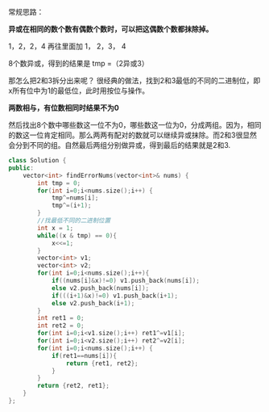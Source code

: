 常规思路：

**异或在相同的数个数有偶数个数时，可以把这偶数个数都抹除掉。**

1，2，2，4  再往里面加 1， 2，3， 4

8个数异或，得到的结果是   tmp =（2异或3）

那怎么把2和3拆分出来呢？
很经典的做法，找到2和3最低的不同的二进制位，即 x所有位中为1的最低位，此时用按位与操作。

**两数相与，有位数相同时结果不为0**

然后找出8个数中哪些数这一位不为0，哪些数这一位为0，分成两组。因为，相同的数这一位肯定相同。那么两两有配对的数就可以继续异或抹除。而2和3很显然会分到不同的组。自然最后两组分别做异或，得到最后的结果就是2和3.

```c++
class Solution {
public:
    vector<int> findErrorNums(vector<int>& nums) {
        int tmp = 0;
        for(int i=0;i<nums.size();i++) {
            tmp^=nums[i];
            tmp^=(i+1);
        }  
        //找最低不同的二进制位置
        int x = 1;
        while((x & tmp) == 0){
            x<<=1;
        }
        vector<int> v1;
        vector<int> v2;
        for(int i=0;i<nums.size();i++){
            if((nums[i]&x)!=0) v1.push_back(nums[i]);
            else v2.push_back(nums[i]);
            if(((i+1)&x)!=0) v1.push_back(i+1);
            else v2.push_back(i+1);
        }
        int ret1 = 0;
        int ret2 = 0;
        for(int i=0;i<v1.size();i++) ret1^=v1[i];
        for(int i=0;i<v2.size();i++) ret2^=v2[i];
        for(int i=0;i<nums.size();i++) {
            if(ret1==nums[i]){
                return {ret1, ret2};
            }
        }   
        return {ret2, ret1};
    }   
};
```

